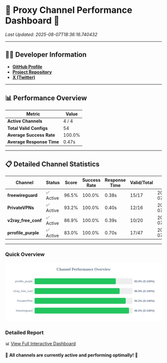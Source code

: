 # 🌟 Proxy Channel Performance Dashboard 🌟

_Last Updated: 2025-08-07T18:36:16.740432_

---

## 👩‍💻 Developer Information

- **[GitHub Profile](https://github.com/4n0nymou3)**  
- **[Project Repository](https://github.com/4n0nymou3/multi-proxy-config-fetcher)**  
- **[X (Twitter)](https://x.com/4n0nymou3)**  

---

## 📊 Performance Overview

| Metric                | Value       |
|-----------------------|-------------|
| **Active Channels**   | 4 / 4       |
| **Total Valid Configs** | 54          |
| **Average Success Rate** | 100.0%      |
| **Average Response Time** | 0.47s       |

---

## 📋 Detailed Channel Statistics

| Channel          | Status     | Score  | Success Rate | Response Time | Valid/Total | Last Success               |
|------------------|------------|--------|--------------|---------------|-------------|----------------------------|
| **freewireguard**  | ✅ Active  | 96.5%  | 100.0% | 0.38s         | 15/17       | 2025-08-07T18:36:16.738593 |
| **PrivateVPNs**  | ✅ Active  | 93.2%  | 100.0% | 0.40s         | 12/16       | 2025-08-07T18:36:16.329643 |
| **v2ray_free_conf**  | ✅ Active  | 86.9%  | 100.0% | 0.39s         | 10/20       | 2025-08-07T18:36:15.892820 |
| **prrofile_purple**  | ✅ Active  | 83.0%  | 100.0% | 0.70s         | 17/47       | 2025-08-07T18:36:15.407326 |

---

### Quick Overview
<div align="center">
  <a href="https://raw.githubusercontent.com/nullluser/NullRepo/refs/heads/main/assets/channel_stats_chart.svg">
    <img src="https://raw.githubusercontent.com/nullluser/NullRepo/refs/heads/main/assets/channel_stats_chart.svg" alt="Source Performance Statistics" width="800">
  </a>
</div>

### Detailed Report
📊 [View Full Interactive Dashboard](https://htmlpreview.github.io/?https://github.com/nullluser/NullRepo/blob/main/assets/performance_report.html)

🎉 **All channels are currently active and performing optimally!** 🎉
